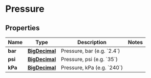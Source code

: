 
# Pressure

## Properties
Name | Type | Description | Notes
------------ | ------------- | ------------- | -------------
**bar** | [**BigDecimal**](BigDecimal.md) | Pressure, bar (e.g. &#x60;2.4&#x60;) | 
**psi** | [**BigDecimal**](BigDecimal.md) | Pressure, psi (e.g. &#x60;35&#x60;) | 
**kPa** | [**BigDecimal**](BigDecimal.md) | Pressure, kPa (e.g. &#x60;240&#x60;) | 



